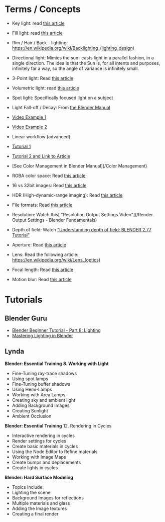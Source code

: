 # Terms / Concepts
* Key light: read [this article](https://en.wikipedia.org/wiki/Key_light)

* Fill light: read [this article](https://en.wikipedia.org/wiki/Fill_light)
* Rim / Hair / Back - lighting: https://en.wikipedia.org/wiki/Backlighting_(lighting_design)

* Directional light: Mimics the sun- casts light in a parallel fashion, in a single direction. The idea is that the Sun is, for all intents and purposes, infinitely far a way, so the angle of variance is infinitely small.

* 3-Point light: Read [this article](https://en.wikipedia.org/wiki/Three-point_lighting)

* Volumetric light: read [this article](https://en.wikipedia.org/wiki/Volumetric_lighting)

* Spot light: Specifically focused light on a subject

* Light Fall-off / Decay: From [the Blender Manual ](https://docs.blender.org/manual/en/dev/render/cycles/nodes/types/color/light_falloff.html)
 * [Video Example 1](https://www.youtube.com/watch?v=qAbpmUFAf2Q)
 * [Video Example 2](https://www.youtube.com/watch?v=1iIBWGwcL00)


* Linear workflow (advanced): 
 * [Tutorial 1](https://www.youtube.com/watch?v=Y3s0mxOxPCM)
 * [Tutorial 2 and Link to Article](https://www.youtube.com/watch?v=osZ8kKTAgSE)
 * [See Color Management in Blender Manual](/Color Management)
 
* RGBA color space: Read [this article](https://en.wikipedia.org/wiki/RGBA_color_space)

* 16 vs 32bit images: Read [this article](http://www.differencebetween.info/difference-between-sixteen-bit-and-thirty-two-bit-color)

* HDR (High-dynamic-range imaging): Read [this article](https://en.wikipedia.org/wiki/High-dynamic-range_imaging)

* File formats: Read [this article](https://en.wikipedia.org/wiki/File_format)

* Resolution: Watch this[ "Resolution Output Settings Video"](/Render Output Settings - Blender Fundamentals)

* Depth of field: Watch ["Understanding depth of field: BLENDER 2.77 Tutorial"](https://www.youtube.com/watch?v=4YmnafD6uXQ)

* Aperture: Read [this article](https://en.wikipedia.org/wiki/Aperture)

* Lens: 
Read the following article:
https://en.wikipedia.org/wiki/Lens_(optics)

* Focal length: Read [this article](https://en.wikipedia.org/wiki/Focal_length)

* Motion blur: Read [this article](https://en.wikipedia.org/wiki/Motion_blur)

# Tutorials
## Blender Guru
* [Blender Beginner Tutorial - Part 8: Lighting](https://www.youtube.com/watch?v=0rbPwn-I0oM)
* [Mastering Lighting in Blender](https://www.youtube.com/watch?v=m-N149FMlWk)

## Lynda

**Blender: Essential Training**
**8. Working with Light**
 * Fine-Tuning ray-trace shadows
 * Using spot lamps
 * Fine-Tuning buffer shadows
 * Using Hemi-Lamps
 * Working with Area Lamps
 * Creating sky and ambient light
 * Adding Background Images
 * Creating Sunlight
 * Ambient Occlusion

**Blender: Essential Training**
12. Rendering in Cycles 
 * Interactive rendering in cycles
 * Render settings for cycles
 * Create basic materials in cycles
 * Using the Node Editor to Refine materials
 * Working with Image Maps
 * Create bumps and deplacements
 * Create lights in cycles

**Blender: Hard Surface Modeling**
 * Topics Include:                                    
 * Lighting the scene
 * Background Images for reflections
 * Multiple materials and glass
 * Adding the Image textures
 * Creating a final render

